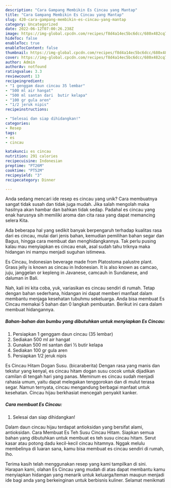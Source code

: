```yaml
---
description: "Cara Gampang Membikin Es Cincau yang Mantap"
title: "Cara Gampang Membikin Es Cincau yang Mantap"
slug: 420-cara-gampang-membikin-es-cincau-yang-mantap
category: Uncategorized
date: 2022-06-12T07:00:26.238Z
image: https://img-global.cpcdn.com/recipes/f8d4a14ec5bc6dcc/680x482cq70/es-cincau-foto-resep-utama.jpg
hideToc: false
enableToc: true
enableTocContent: false
thumbnail: https://img-global.cpcdn.com/recipes/f8d4a14ec5bc6dcc/680x482cq70/es-cincau-foto-resep-utama.jpg
cover: https://img-global.cpcdn.com/recipes/f8d4a14ec5bc6dcc/680x482cq70/es-cincau-foto-resep-utama.jpg
author: Admin
authorAv: notfound
ratingvalue: 3.3
reviewcount: 13
recipeingredient:
- "1 genggam daun cincau 35 lembar"
- "500 ml air hangat"
- "500 ml santan dari  butir kelapa"
- "100 gr gula aren"
- "1/2 jeruk nipis"
recipeinstructions:

- "Selesai dan siap dihidangkan!"
categories:
- Resep
tags:
- es
- cincau

katakunci: es cincau 
nutrition: 291 calories
recipecuisine: Indonesian
preptime: "PT26M"
cooktime: "PT52M"
recipeyield: "3"
recipecategory: Dinner

---
```





Anda sedang mencari ide resep es cincau yang unik? Cara membuatnya sangat tidak susah dan tidak juga mudah. Jika salah mengolah maka hasilnya akan hambar dan bahkan tidak sedap. Padahal es cincau yang enak harusnya sih memiliki aroma dan cita rasa yang dapat memancing selera Kita.





Ada beberapa hal yang sedikit banyak berpengaruh terhadap kualitas rasa dari es cincau, mulai dari jenis bahan, kemudian pemilihan bahan segar dan Bagus, hingga cara membuat dan menghidangkannya. Tak perlu pusing kalau mau menyiapkan es cincau enak,      asal sudah tahu triknya maka hidangan ini mampu menjadi suguhan istimewa.














Es Cincau, Indonesian beverage made from Platostoma palustre plant. Grass jelly is known as cincau in Indonesian. It is also known as camcao, juju, janggelan or kepleng in Javanese, camcauh in Sundanese, and daluman in Bali.






Nah, kali ini kita coba, yuk, variasikan es cincau sendiri di rumah. Tetap dengan bahan sederhana, hidangan ini dapat memberi manfaat dalam membantu menjaga kesehatan tubuhmu sekeluarga. Anda bisa membuat Es Cincau memakai 5 bahan dan 0 langkah pembuatan. Berikut ini cara dalam membuat hidangannya.

<!--inarticleads1-->

##### Bahan-bahan dan bumbu yang dibutuhkan untuk menyiapkan Es Cincau:

1. Persiapkan 1 genggam daun cincau (35 lembar)
1. Sediakan 500 ml air hangat
1. Gunakan 500 ml santan dari ½ butir kelapa
1. Sediakan 100 gr gula aren
1. Persiapkan 1/2 jeruk nipis


Es Cincau Hitam Dogan Susu. (bicaraberita) Dengan rasa yang manis dan tekstur yang kenyal, es cincau hitam dogan susu cocok untuk dijadikan camilan di tengah hari yang panas. Meminum es cincau sudah menjadi rahasia umum, yaitu dapat melegakan tenggorokan dan di mulut terasa segar. Namun ternyata, cincau mengandung berbagai manfaat untuk kesehatan. Cincau hijau berkhasiat mencegah penyakit kanker. 

<!--inarticleads2-->

##### Cara membuat Es Cincau:


1. Selesai dan siap dihidangkan!

Dalam daun cincau hijau terdapat antioksidan yang bersifat alami, antioksidan. Cara Membuat Es Teh Susu Cincau Hitam. Siapkan semua bahan yang dibutuhkan untuk membuat es teh susu cincau hitam. Serut kasar atau potong dadu kecil-kecil cincau hitamnya. Nggak melulu membelinya di luaran sana, kamu bisa membuat es cincau sendiri di rumah, lho. 

Terima kasih telah menggunakan resep yang kami tampilkan di sini. Harapan kami, olahan Es Cincau yang mudah di atas dapat membantu kamu menyiapkan hidangan yang menarik untuk keluarga/teman maupun menjadi ide bagi anda yang berkeinginan untuk berbisnis kuliner. Selamat menikmati
